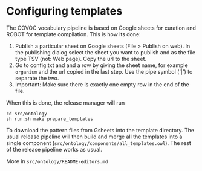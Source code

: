 # Configuring templates

The COVOC vocabulary pipeline is based on Google sheets for curation and ROBOT for
template compilation. This is how its done:

1. Publish a particular sheet on Google sheets (File > Publish on web). In the publishing dialog select the sheet you want to publish and as the file type TSV (not: Web page). Copy the url to the sheet.
2. Go to config.txt and and a row by giving the sheet name, for example `organism` and the url copied in the last step. Use the pipe symbol ('|') to separate the two.
3. Important: Make sure there is exactly one empty row in the end of the file.

When this is done, the release manager will run 

```
cd src/ontology
sh run.sh make prepare_templates
```

To download the pattern files from Gsheets into the template directory. The usual release pipeline will then build and merge all the templates into a single component (`src/ontology/components/all_templates.owl`). The rest of the release pipeline works as usual. 

More in `src/ontology/README-editors.md`
